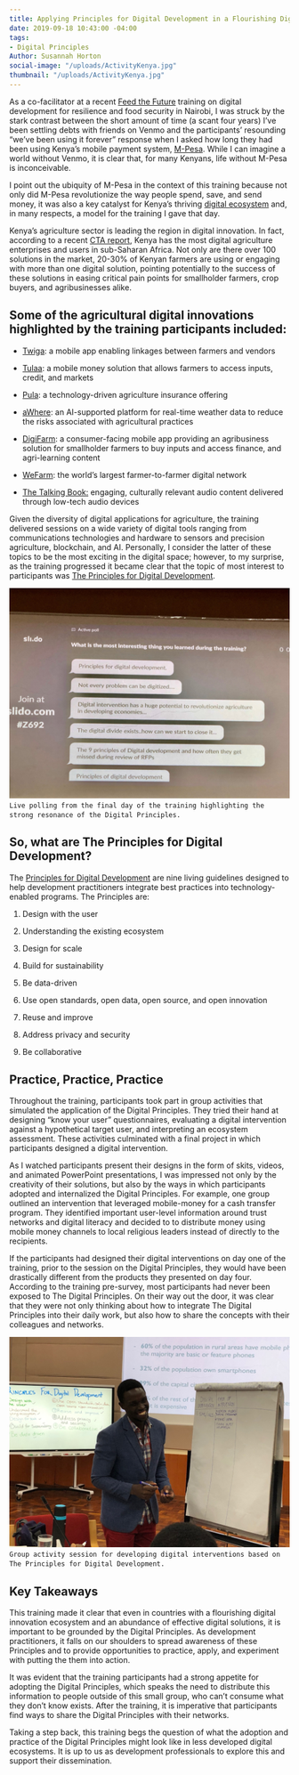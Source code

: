 ```yaml
---
title: Applying Principles for Digital Development in a Flourishing Digital Ecosystem
date: 2019-09-18 10:43:00 -04:00
tags:
- Digital Principles
Author: Susannah Horton
social-image: "/uploads/ActivityKenya.jpg"
thumbnail: "/uploads/ActivityKenya.jpg"
---
```


As a co-facilitator at a recent [Feed the Future](https://www.usaid.gov/what-we-do/agriculture-and-food-security/increasing-food-security-through-feed-future) training on digital development for resilience and food security in Nairobi, I was struck by the stark contrast between the short amount of time (a scant four years) I’ve been settling debts with friends on Venmo and the participants’ resounding “we’ve been using it forever” response when I asked how long they had been using Kenya’s mobile payment system, [M-Pesa](https://digital.hbs.edu/platform-rctom/submission/m-pesa-transforming-kenya-with-mobile-money/). While I can imagine a world without Venmo, it is clear that, for many Kenyans, life without M-Pesa is inconceivable.

<!--more-->

I point out the ubiquity of M-Pesa in the context of this training because not only did M-Pesa revolutionize the way people spend, save, and send money, it was also a key catalyst for Kenya’s thriving [digital ecosystem](https://www.gsma.com/mobilefordevelopment/resources/improving-financial-inclusion-through-data-for-smallholder-farmers-in-kenya/) and, in many respects, a model for the training I gave that day.

Kenya’s agriculture sector is leading the region in digital innovation. In fact, according to a recent [CTA report](https://www.raflearning.org/post/ctas-digitalisation-african-agriculture-report), Kenya has the most digital agriculture enterprises and users in sub-Saharan Africa. Not only are there over 100 solutions in the market, 20-30% of Kenyan farmers are using or engaging with more than one digital solution, pointing potentially to the success of these solutions in easing critical pain points for smallholder farmers, crop buyers, and agribusinesses alike.

## Some of the agricultural digital innovations highlighted by the training participants included:

* [Twiga](https://twiga.ke/): a mobile app enabling linkages between farmers and vendors

* [Tulaa](https://disrupt-africa.com/2018/08/meet-recently-funded-kenyan-agri-tech-startup-tulaa/): a mobile money solution that allows farmers to access inputs, credit, and markets

* [Pula](https://www.pula-advisors.com/): a technology-driven agriculture insurance offering

* [aWhere](http://www.awhere.com/): an AI-supported platform for real-time weather data to reduce the risks associated with agricultural practices

* [DigiFarm](https://www.mezzanineware.com/digifarm): a consumer-facing mobile app providing an agribusiness solution for smallholder farmers to buy inputs and access finance, and agri-learning content

* [WeFarm](https://wefarm.co/): the world’s largest farmer-to-farmer digital network

* [The Talking Book:](https://www.amplio.org/amplio-solution/) engaging, culturally relevant audio content delivered through low-tech audio devices

Given the diversity of digital applications for agriculture, the training delivered sessions on a wide variety of digital tools ranging from communications technologies and hardware to sensors and precision agriculture, blockchain, and AI. Personally, I consider the latter of these topics to be the most exciting in the digital space; however, to my surprise, as the training progressed it became clear that the topic of most interest to participants was [The Principles for Digital Development](https://digitalprinciples.org/).

![APoll.jpg](/uploads/APoll.jpg) `Live polling from the final day of the training highlighting the strong resonance of the Digital Principles.`

## So, what are The Principles for Digital Development?

The [Principles for Digital Development](https://digitalprinciples.org/) are nine living guidelines designed to help development practitioners integrate best practices into technology-enabled programs. The Principles are:

1. Design with the user

2. Understanding the existing ecosystem

3. Design for scale

4. Build for sustainability

5. Be data-driven

6. Use open standards, open data, open source, and open innovation

7. Reuse and improve

8. Address privacy and security

9. Be collaborative

## Practice, Practice, Practice

Throughout the training, participants took part in group activities that simulated the application of the Digital Principles. They tried their hand at designing “know your user” questionnaires, evaluating a digital intervention against a hypothetical target user, and interpreting an ecosystem assessment. These activities culminated with a final project in which participants designed a digital intervention.

As I watched participants present their designs in the form of skits, videos, and animated PowerPoint presentations, I was impressed not only by the creativity of their solutions, but also by the ways in which participants adopted and internalized the Digital Principles. For example, one group outlined an intervention that leveraged mobile-money for a cash transfer program. They identified important user-level information around trust networks and digital literacy and decided to to distribute money using mobile money channels to local religious leaders instead of directly to the recipients.

If the participants had designed their digital interventions on day one of the training, prior to the session on the Digital Principles, they would have been drastically different from the products they presented on day four. According to the training pre-survey, most participants had never been exposed to The Digital Principles. On their way out the door, it was clear that they were not only thinking about how to integrate The Digital Principles into their daily work, but also how to share the concepts with their colleagues and networks.

![ActivityKenya.jpg](/uploads/ActivityKenya.jpg)`Group activity session for developing digital interventions based on The Principles for Digital Development.`

## Key Takeaways

This training made it clear that even in countries with a flourishing digital innovation ecosystem and an abundance of effective digital solutions, it is important to be grounded by the Digital Principles. As development practitioners, it falls on our shoulders to spread awareness of these Principles and to provide opportunities to practice, apply, and experiment with putting the them into action.

It was evident that the training participants had a strong appetite for adopting the Digital Principles, which speaks the need to distribute this information to people outside of this small group, who can’t consume what they don’t know exists. After the training, it is imperative that participants find ways to share the Digital Principles with their networks.

Taking a step back, this training begs the question of what the adoption and practice of the Digital Principles might look like in less developed digital ecosystems. It is up to us as development professionals to explore this and support their dissemination.